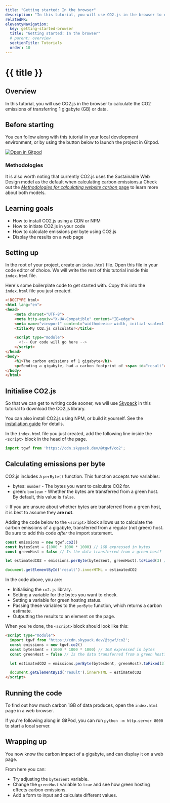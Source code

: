 ```yaml
---
title: "Getting started: In the browser"
description: "In this tutorial, you will use CO2.js in the browser to calculate the CO2 emissions of transferring 1 gigabyte (GB) of data."
relatedPR: 
eleventyNavigation:
  key: getting-started-browser
  title: "Getting started: In the browser"
  # parent: overview
  sectionTitle: Tutorials
  order: 10
---
```

# {{ title }}

## Overview

In this tutorial, you will use CO2.js in the browser to calculate the CO2 emissions of transferring 1 gigabyte (GB) or data.

## Before starting

You can follow along with this tutorial in your local development environment, or by using the button below to launch the project in Gitpod.

[![Open in Gitpod](https://gitpod.io/button/open-in-gitpod.svg)](https://gitpod.io/#https://github.com/thegreenwebfoundation/gitpod-node-starter)

### Methodologies

It is also worth noting that currently CO2.js uses the Sustainable Web Design model as the default when calculating carbon emissions.a Check out the [_Methodologies for calculating website carbon_ page](/co2js/explainer/methodologies-for-calculating-website-carbon) to learn more about both models.

## Learning goals

- How to install CO2.js using a CDN or NPM
- How to initiate CO2.js in your code
- How to calculate emissions per byte using CO2.js
- Display the results on a web page

## Setting up

In the root of your project, create an `index.html` file. Open this file in your code editor of choice. We will write the rest of this tutorial inside this `index.html` file.

Here's some boilerplate code to get started with. Copy this into the `index.html` file you just created.

```html
<!DOCTYPE html>
<html lang="en">
<head>
    <meta charset="UTF-8">
    <meta http-equiv="X-UA-Compatible" content="IE=edge">
    <meta name="viewport" content="width=device-width, initial-scale=1.0">
    <title>My CO2.js calculator</title>

    <script type="module">
      <!-- Our code will go here -->
    </script>
</head>
<body>
    <h1>The carbon emissions of 1 gigabyte</h1>
    <p>Sending a gigabyte, had a carbon footprint of <span id="result">???????</span> grams of CO2</p>
</body>
</html>
```

## Initialise CO2.js

So that we can get to writing code sooner, we will use [Skypack](https://www.skypack.dev/) in this tutorial to download the CO2.js library.

<aside class="alert bg-base-200 text-base-content"><p>You can also install CO2.js using NPM, or build it yourself. See the <a href="https://developers.thegreenwebfoundation.org/co2js/installation/" class="link">installation guide</a> for details.</p></aside>

In the `index.html` file you just created, add the following line inside the `<script>` block in the head of the page. 

```js
import tgwf from 'https://cdn.skypack.dev/@tgwf/co2';
```

## Calculating emissions per byte

CO2.js includes a `perByte()` function. This function accepts two variables:

- bytes:  `number` - The bytes you want to calculate CO2 for.
- green: `boolean` - Whether the bytes are transferred from a green host. By default, this value is `false`.

<aside class="alert bg-base-200 text-base-content">
<p>💡 If you are unsure about whether bytes are transferred from a green host, it is best to assume they <strong>are not</strong>.</p>
</aside>

Adding the code below to the `<script>` block allows us to calculate the carbon emissions of a gigabyte, transferred from a regular (not green) host. Be sure to add this code _after_ the import statement.

```js
const emissions = new tgwf.co2()
const bytesSent = (1000 * 1000 * 1000) // 1GB expressed in bytes
const greenHost = false // Is the data transferred from a green host?

let estimatedCO2 = emissions.perByte(bytesSent, greenHost).toFixed(3) // We use toFixed(3) here to set the result to 3 decimal places.

document.getElementById('result').innerHTML = estimatedCO2
```

In the code above, you are:

- Initialising the `co2.js` library.
- Setting a variable for the bytes you want to check.
- Setting a variable for green hosting status.
- Passing these variables to the `perByte` function, which returns a carbon estimate.
- Outputting the results to an element on the page.

When you're done, the `<script>` block should look like this:

```html
<script type="module">
  import tgwf from 'https://cdn.skypack.dev/@tgwf/co2';
  const emissions = new tgwf.co2()
  const bytesSent = (1000 * 1000 * 1000) // 1GB expressed in bytes
  const greenHost = false // Is the data transferred from a green host?

  let estimatedCO2 = emissions.perByte(bytesSent, greenHost).toFixed(3)

  document.getElementById('result').innerHTML = estimatedCO2
</script>
```

## Running the code

To find out how much carbon 1GB of data produces, open the `index.html` page in a web browser.

If you're following along in GitPod, you can run `python -m http.server 8000` to start a local server.

## Wrapping up

You now know the carbon impact of a gigabyte, and can display it on a web page.

From here you can:

- Try adjusting the `bytesSent` variable.
- Change the `greenHost` variable to `true` and see how green hosting effects carbon emissions.
- Add a form to input and calculate different values.